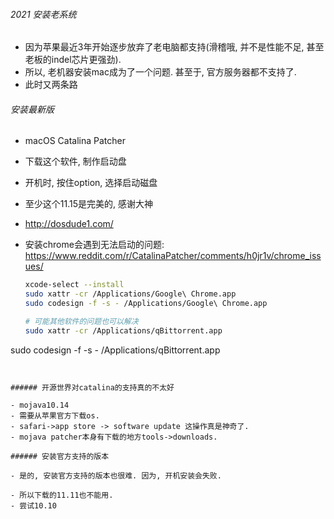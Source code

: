 ###### 2021 安装老系统

- 因为苹果最近3年开始逐步放弃了老电脑都支持(滑稽哦, 并不是性能不足, 甚至老板的indel芯片更强劲).
- 所以, 老机器安装mac成为了一个问题. 甚至于, 官方服务器都不支持了.
- 此时又两条路

###### 安装最新版

- macOS Catalina Patcher

- 下载这个软件, 制作启动盘

- 开机时, 按住option, 选择启动磁盘

- 至少这个11.15是完美的, 感谢大神

- http://dosdude1.com/

- 安装chrome会遇到无法启动的问题: https://www.reddit.com/r/CatalinaPatcher/comments/h0jr1v/chrome_issues/

  ```sh
  xcode-select --install
  sudo xattr -cr /Applications/Google\ Chrome.app
  sudo codesign -f -s - /Applications/Google\ Chrome.app
  
  # 可能其他软件的问题也可以解决
  sudo xattr -cr /Applications/qBittorrent.app
sudo codesign -f -s - /Applications/qBittorrent.app
  ```
  

###### 开源世界对catalina的支持真的不太好

- mojava10.14
- 需要从苹果官方下载os.
  - safari->app store -> software update 这操作真是神奇了.
- mojava patcher本身有下载的地方tools->downloads.

###### 安装官方支持的版本

- 是的, 安装官方支持的版本也很难. 因为, 开机安装会失败.

- 所以下载的11.11也不能用. 
- 尝试10.10

